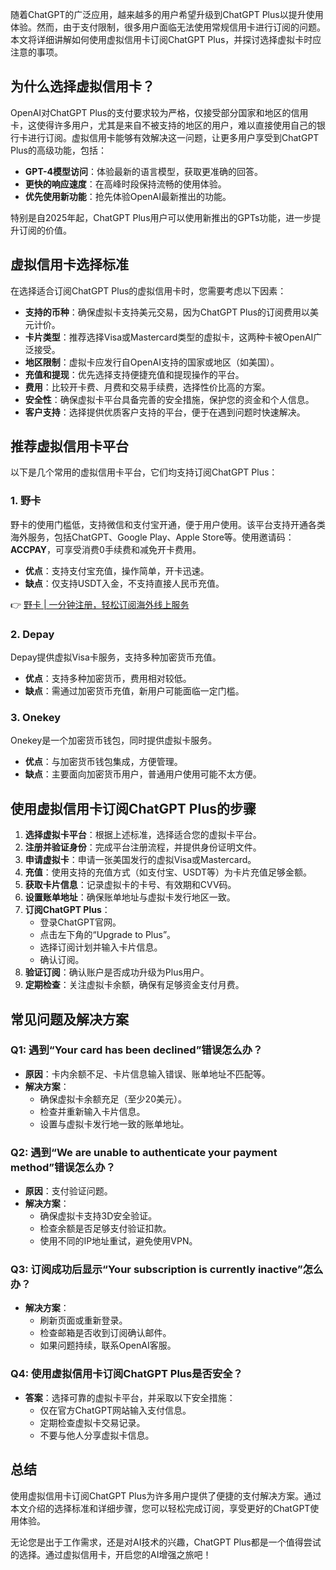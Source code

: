 随着ChatGPT的广泛应用，越来越多的用户希望升级到ChatGPT Plus以提升使用体验。然而，由于支付限制，很多用户面临无法使用常规信用卡进行订阅的问题。本文将详细讲解如何使用虚拟信用卡订阅ChatGPT Plus，并探讨选择虚拟卡时应注意的事项。

## 为什么选择虚拟信用卡？

OpenAI对ChatGPT Plus的支付要求较为严格，仅接受部分国家和地区的信用卡，这使得许多用户，尤其是来自不被支持的地区的用户，难以直接使用自己的银行卡进行订阅。虚拟信用卡能够有效解决这一问题，让更多用户享受到ChatGPT Plus的高级功能，包括：

- **GPT-4模型访问**：体验最新的语言模型，获取更准确的回答。
- **更快的响应速度**：在高峰时段保持流畅的使用体验。
- **优先使用新功能**：抢先体验OpenAI最新推出的功能。

特别是自2025年起，ChatGPT Plus用户可以使用新推出的GPTs功能，进一步提升订阅的价值。

## 虚拟信用卡选择标准

在选择适合订阅ChatGPT Plus的虚拟信用卡时，您需要考虑以下因素：

- **支持的币种**：确保虚拟卡支持美元交易，因为ChatGPT Plus的订阅费用以美元计价。
- **卡片类型**：推荐选择Visa或Mastercard类型的虚拟卡，这两种卡被OpenAI广泛接受。
- **地区限制**：虚拟卡应发行自OpenAI支持的国家或地区（如美国）。
- **充值和提现**：优先选择支持便捷充值和提现操作的平台。
- **费用**：比较开卡费、月费和交易手续费，选择性价比高的方案。
- **安全性**：确保虚拟卡平台具备完善的安全措施，保护您的资金和个人信息。
- **客户支持**：选择提供优质客户支持的平台，便于在遇到问题时快速解决。

## 推荐虚拟信用卡平台

以下是几个常用的虚拟信用卡平台，它们均支持订阅ChatGPT Plus：

### 1. 野卡

野卡的使用门槛低，支持微信和支付宝开通，便于用户使用。该平台支持开通各类海外服务，包括ChatGPT、Google Play、Apple Store等。使用邀请码：**ACCPAY**，可享受消费0手续费和减免开卡费用。

- **优点**：支持支付宝充值，操作简单，开卡迅速。
- **缺点**：仅支持USDT入金，不支持直接人民币充值。

👉 [野卡 | 一分钟注册，轻松订阅海外线上服务](https://bit.ly/bewildcard)

### 2. Depay

Depay提供虚拟Visa卡服务，支持多种加密货币充值。

- **优点**：支持多种加密货币，费用相对较低。
- **缺点**：需通过加密货币充值，新用户可能面临一定门槛。

### 3. Onekey

Onekey是一个加密货币钱包，同时提供虚拟卡服务。

- **优点**：与加密货币钱包集成，方便管理。
- **缺点**：主要面向加密货币用户，普通用户使用可能不太方便。

## 使用虚拟信用卡订阅ChatGPT Plus的步骤

1. **选择虚拟卡平台**：根据上述标准，选择适合您的虚拟卡平台。
2. **注册并验证身份**：完成平台注册流程，并提供身份证明文件。
3. **申请虚拟卡**：申请一张美国发行的虚拟Visa或Mastercard。
4. **充值**：使用支持的充值方式（如支付宝、USDT等）为卡片充值足够金额。
5. **获取卡片信息**：记录虚拟卡的卡号、有效期和CVV码。
6. **设置账单地址**：确保账单地址与虚拟卡发行地区一致。
7. **订阅ChatGPT Plus**：
   - 登录ChatGPT官网。
   - 点击左下角的“Upgrade to Plus”。
   - 选择订阅计划并输入卡片信息。
   - 确认订阅。
8. **验证订阅**：确认账户是否成功升级为Plus用户。
9. **定期检查**：关注虚拟卡余额，确保有足够资金支付月费。

## 常见问题及解决方案

### Q1: 遇到“Your card has been declined”错误怎么办？

- **原因**：卡内余额不足、卡片信息输入错误、账单地址不匹配等。
- **解决方案**：
  - 确保虚拟卡余额充足（至少20美元）。
  - 检查并重新输入卡片信息。
  - 设置与虚拟卡发行地一致的账单地址。

### Q2: 遇到“We are unable to authenticate your payment method”错误怎么办？

- **原因**：支付验证问题。
- **解决方案**：
  - 确保虚拟卡支持3D安全验证。
  - 检查余额是否足够支付验证扣款。
  - 使用不同的IP地址重试，避免使用VPN。

### Q3: 订阅成功后显示“Your subscription is currently inactive”怎么办？

- **解决方案**：
  - 刷新页面或重新登录。
  - 检查邮箱是否收到订阅确认邮件。
  - 如果问题持续，联系OpenAI客服。

### Q4: 使用虚拟信用卡订阅ChatGPT Plus是否安全？

- **答案**：选择可靠的虚拟卡平台，并采取以下安全措施：
  - 仅在官方ChatGPT网站输入支付信息。
  - 定期检查虚拟卡交易记录。
  - 不要与他人分享虚拟卡信息。

## 总结

使用虚拟信用卡订阅ChatGPT Plus为许多用户提供了便捷的支付解决方案。通过本文介绍的选择标准和详细步骤，您可以轻松完成订阅，享受更好的ChatGPT使用体验。

无论您是出于工作需求，还是对AI技术的兴趣，ChatGPT Plus都是一个值得尝试的选择。通过虚拟信用卡，开启您的AI增强之旅吧！